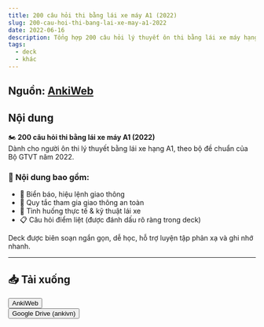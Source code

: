 ```yaml
---
title: 200 câu hỏi thi bằng lái xe máy A1 (2022)
slug: 200-cau-hoi-thi-bang-lai-xe-may-a1-2022
date: 2022-06-16
description: Tổng hợp 200 câu hỏi lý thuyết ôn thi bằng lái xe máy hạng A1 năm 2022, bám sát nội dung sát hạch chính thức.
tags:
  - deck
  - khác
---
```


<!--truncate-->

## Nguồn: [AnkiWeb](https://ankiweb.net/shared/info/1960288819)

## Nội dung

🏍️ **200 câu hỏi thi bằng lái xe máy A1 (2022)**  
Dành cho người ôn thi lý thuyết bằng lái xe hạng A1, theo bộ đề chuẩn của Bộ GTVT năm 2022.

### 📘 Nội dung bao gồm:

- 🚦 Biển báo, hiệu lệnh giao thông  
- 📐 Quy tắc tham gia giao thông an toàn  
- 🧠 Tình huống thực tế & kỹ thuật lái xe  
- 📋 Câu hỏi điểm liệt (được đánh dấu rõ ràng trong deck)

Deck được biên soạn ngắn gọn, dễ học, hỗ trợ luyện tập phản xạ và ghi nhớ nhanh.

___

## 📥 Tải xuống

<div style={{display: 'flex', justifyContent: 'left', gap: '20px'}}> <a href="https://ankiweb.net/shared/info/1960288819"> <button class="buttonPrimary" type="button">AnkiWeb</button> </a> </div>

<div style={{display: 'flex', justifyContent: 'left', gap: '20px'}}> <a href="https://drive.google.com/file/d/1BJNWoceCwzKN3rHCYUws1e1NFU2zoWy5/view?usp=sharing"> <button class="buttonPrimary" type="button">Google Drive (ankivn)</button> </a> </div>